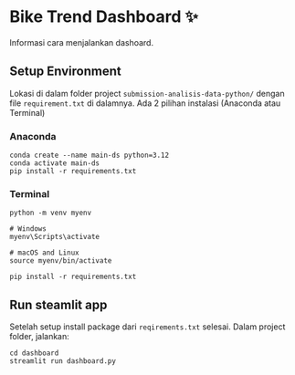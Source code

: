 # Bike Trend Dashboard ✨
Informasi cara menjalankan dashoard.

## Setup Environment 
Lokasi di dalam folder project `submission-analisis-data-python/` dengan
file `requirement.txt` di dalamnya. Ada 2 pilihan instalasi (Anaconda atau Terminal)

### Anaconda
```
conda create --name main-ds python=3.12
conda activate main-ds
pip install -r requirements.txt
```

### Terminal

```
python -m venv myenv

# Windows
myenv\Scripts\activate

# macOS and Linux
source myenv/bin/activate

pip install -r requirements.txt
```

## Run steamlit app
Setelah setup install package dari `reqirements.txt` selesai. Dalam project folder, jalankan:
```
cd dashboard
streamlit run dashboard.py
```